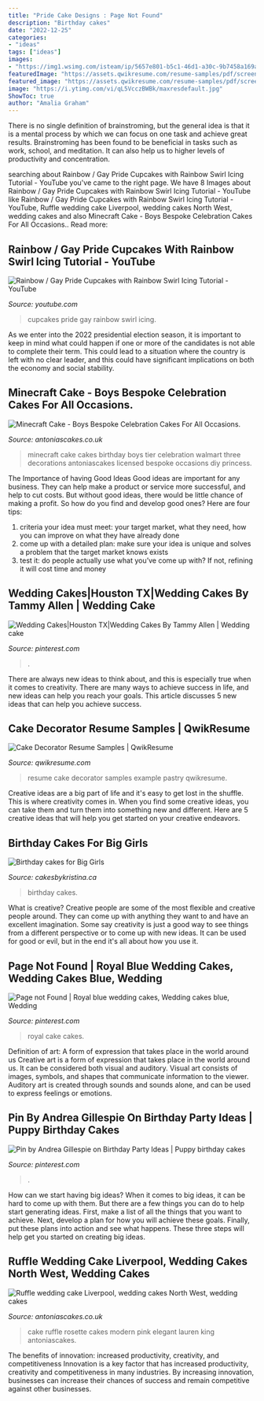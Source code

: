 ```yaml
---
title: "Pride Cake Designs : Page Not Found"
description: "Birthday cakes"
date: "2022-12-25"
categories:
- "ideas"
tags: ["ideas"]
images:
- "https://img1.wsimg.com/isteam/ip/5657e801-b5c1-46d1-a30c-9b7458a169a3/717e492d-eac7-45b8-aeae-97e0fc6fe079.jpeg"
featuredImage: "https://assets.qwikresume.com/resume-samples/pdf/screenshots/cake-decorator-1556854131-pdf.jpg"
featured_image: "https://assets.qwikresume.com/resume-samples/pdf/screenshots/cake-decorator-1556854131-pdf.jpg"
image: "https://i.ytimg.com/vi/qL5VcczBWBk/maxresdefault.jpg"
ShowToc: true
author: "Amalia Graham"
---
```



There is no single definition of brainstroming, but the general idea is that it is a mental process by which we can focus on one task and achieve great results. Brainstroming has been found to be beneficial in tasks such as work, school, and meditation. It can also help us to higher levels of productivity and concentration.

	

		
searching about Rainbow / Gay Pride Cupcakes with Rainbow Swirl Icing Tutorial - YouTube you've came to the right page. We have 8 Images about Rainbow / Gay Pride Cupcakes with Rainbow Swirl Icing Tutorial - YouTube like Rainbow / Gay Pride Cupcakes with Rainbow Swirl Icing Tutorial - YouTube, Ruffle wedding cake Liverpool, wedding cakes North West, wedding cakes and also Minecraft Cake - Boys Bespoke Celebration Cakes For All Occasions.. Read more:
		
    
## Rainbow / Gay Pride Cupcakes With Rainbow Swirl Icing Tutorial - YouTube

<img loading=lazy src="https://i.ytimg.com/vi/qL5VcczBWBk/maxresdefault.jpg" onerror="this.onerror=null;this.src='https://tse1.mm.bing.net/th?id=OIP.tmlcIJHEHX3d-ILTDGaKJQHaEK&amp;pid=15.1';" alt="Rainbow / Gay Pride Cupcakes with Rainbow Swirl Icing Tutorial - YouTube">

_Source: youtube.com_

>cupcakes pride gay rainbow swirl icing. 

	

As we enter into the 2022 presidential election season, it is important to keep in mind what could happen if one or more of the candidates is not able to complete their term. This could lead to a situation where the country is left with no clear leader, and this could have significant implications on both the economy and social stability.

    
## Minecraft Cake - Boys Bespoke Celebration Cakes For All Occasions.

<img loading=lazy src="https://antoniascakes.co.uk/wp-content/uploads/2016/09/minecraft-cake-three-tier-600x960.jpg" onerror="this.onerror=null;this.src='https://tse3.mm.bing.net/th?id=OIP.Zdf8nuWIrYLQxth1LtRYXAHaL2&amp;pid=15.1';" alt="Minecraft Cake - Boys Bespoke Celebration Cakes For All Occasions.">

_Source: antoniascakes.co.uk_

>minecraft cake cakes birthday boys tier celebration walmart three decorations antoniascakes licensed bespoke occasions diy princess. 

	

The Importance of having Good Ideas
Good ideas are important for any business. They can help make a product or service more successful, and help to cut costs. But without good ideas, there would be little chance of making a profit. So how do you find and develop good ones? Here are four tips:
1. criteria your idea must meet: your target market, what they need, how you can improve on what they have already done
2. come up with a detailed plan: make sure your idea is unique and solves a problem that the target market knows exists
3. test it: do people actually use what you’ve come up with? If not, refining it will cost time and money

    
## Wedding Cakes|Houston TX|Wedding Cakes By Tammy Allen | Wedding Cake

<img loading=lazy src="https://i.pinimg.com/736x/75/e4/be/75e4beada8b4b0e6acedf000a7c34028.jpg" onerror="this.onerror=null;this.src='https://tse4.mm.bing.net/th?id=OIP.oj7hSDyqeswJ2Z6S-TYFegHaNK&amp;pid=15.1';" alt="Wedding Cakes|Houston TX|Wedding Cakes By Tammy Allen | Wedding cake">

_Source: pinterest.com_

>. 

	

There are always new ideas to think about, and this is especially true when it comes to creativity. There are many ways to achieve success in life, and new ideas can help you reach your goals. This article discusses 5 new ideas that can help you achieve success.

    
## Cake Decorator Resume Samples | QwikResume

<img loading=lazy src="https://assets.qwikresume.com/resume-samples/pdf/screenshots/cake-decorator-1556854131-pdf.jpg" onerror="this.onerror=null;this.src='https://tse1.mm.bing.net/th?id=OIP.AdDa5XO_oxKfk6vMKi-ZbAHaKe&amp;pid=15.1';" alt="Cake Decorator Resume Samples | QwikResume">

_Source: qwikresume.com_

>resume cake decorator samples example pastry qwikresume. 

	

Creative ideas are a big part of life and it's easy to get lost in the shuffle. This is where creativity comes in. When you find some creative ideas, you can take them and turn them into something new and different. Here are 5 creative ideas that will help you get started on your creative endeavors.

    
## Birthday Cakes For Big Girls

<img loading=lazy src="https://img1.wsimg.com/isteam/ip/5657e801-b5c1-46d1-a30c-9b7458a169a3/717e492d-eac7-45b8-aeae-97e0fc6fe079.jpeg" onerror="this.onerror=null;this.src='https://tse3.mm.bing.net/th?id=OIP.8PWe_Q-R8_nAWmOwOTfV2QHaNK&amp;pid=15.1';" alt="Birthday cakes for Big Girls">

_Source: cakesbykristina.ca_

>birthday cakes. 

	

What is creative?
Creative people are some of the most flexible and creative people around. They can come up with anything they want to and have an excellent imagination. Some say creativity is just a good way to see things from a different perspective or to come up with new ideas. It can be used for good or evil, but in the end it's all about how you use it.

    
## Page Not Found | Royal Blue Wedding Cakes, Wedding Cakes Blue, Wedding

<img loading=lazy src="https://i.pinimg.com/736x/3e/f6/a1/3ef6a1b8cbcba7e1b48ab9e1da594195--royal-blue-wedding-cakes-blue-wedding-themes.jpg" onerror="this.onerror=null;this.src='https://tse4.mm.bing.net/th?id=OIP.Qxn4ua8lbjNcj07plDM7-gHaKj&amp;pid=15.1';" alt="Page not Found | Royal blue wedding cakes, Wedding cakes blue, Wedding">

_Source: pinterest.com_

>royal cake cakes. 

	

Definition of art: A form of expression that takes place in the world around us
Creative art is a form of expression that takes place in the world around us. It can be considered both visual and auditory. Visual art consists of images, symbols, and shapes that communicate information to the viewer. Auditory art is created through sounds and sounds alone, and can be used to express feelings or emotions.

    
## Pin By Andrea Gillespie On Birthday Party Ideas | Puppy Birthday Cakes

<img loading=lazy src="https://i.pinimg.com/736x/6f/36/30/6f3630f41a234324bbfb1625db9c0fe1.jpg" onerror="this.onerror=null;this.src='https://tse3.mm.bing.net/th?id=OIP.IXyJ-61u8vRLG6p5ZRrMfQHaJM&amp;pid=15.1';" alt="Pin by Andrea Gillespie on Birthday Party Ideas | Puppy birthday cakes">

_Source: pinterest.com_

>. 

	

How can we start having big ideas?
When it comes to big ideas, it can be hard to come up with them. But there are a few things you can do to help start generating ideas. First, make a list of all the things that you want to achieve. Next, develop a plan for how you will achieve these goals. Finally, put these plans into action and see what happens. These three steps will help get you started on creating big ideas.

    
## Ruffle Wedding Cake Liverpool, Wedding Cakes North West, Wedding Cakes

<img loading=lazy src="https://antoniascakes.co.uk/wp-content/uploads/2016/09/modern-white-ruffle-rosette-wedding-cake.jpg" onerror="this.onerror=null;this.src='https://tse4.mm.bing.net/th?id=OIP.IfOP9aivcR6_FcboSOZ4JQHaL2&amp;pid=15.1';" alt="Ruffle wedding cake Liverpool, wedding cakes North West, wedding cakes">

_Source: antoniascakes.co.uk_

>cake ruffle rosette cakes modern pink elegant lauren king antoniascakes. 

	

The benefits of innovation: increased productivity, creativity, and competitiveness
Innovation is a key factor that has increased productivity, creativity and competitiveness in many industries. By increasing innovation, businesses can increase their chances of success and remain competitive against other businesses.

